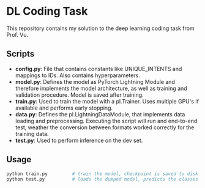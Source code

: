 # DL Coding Task

This repository contains my solution to the deep learning coding task from Prof. Vu.

## Scripts

- **config.py**: File that contains constants like UNIQUE_INTENTS and mappings to IDs. Also contains hyperparameters.
- **model.py**: Defines the model as PyTorch Lightning Module and therefore implements the model architecture, as well as training and validation procedure. Model is saved after training.
- **train.py**: Used to train the model with a pl.Trainer. Uses multiple GPU's if available and performs early stopping.
- **data.py**: Defines the pl.LightningDataModule, that implements data loading and preprocessing. Executing the script will run and end-to-end test, weather the conversion between formats worked correctly for the training data.
- **test.py**: Used to perform inference on the dev set.

## Usage

```bash
python train.py         # train the model, checkpoint is saved to disk
python test.py          # loads the dumped model, predicts the classes and outputs the results to disk
```